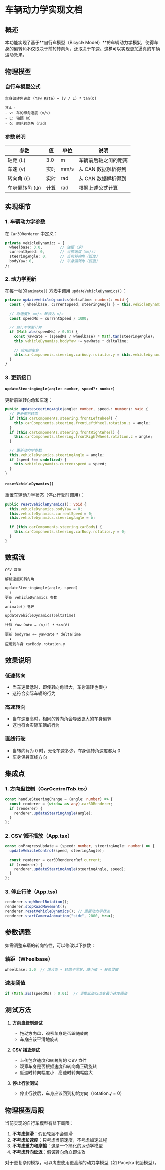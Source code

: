 # 车辆动力学实现文档

## 概述

本功能实现了基于**自行车模型（Bicycle Model）**的车辆动力学模拟，使得车身的偏转角不仅取决于前轮转向角，还取决于车速。这样可以实现更加逼真的车辆运动效果。

## 物理模型

### 自行车模型公式

```
车身偏转角速度 (Yaw Rate) = (v / L) * tan(δ)

其中：
- v: 车的纵向速度（m/s）
- L: 轴距（m）
- δ: 前轮转向角（rad）
```

### 参数说明

| 参数 | 值 | 单位 | 说明 |
|------|-----|------|------|
| 轴距 (L) | 3.0 | m | 车辆前后轴之间的距离 |
| 车速 (v) | 实时 | mm/s | 从 CAN 数据解析得到 |
| 转向角 (δ) | 实时 | rad | 从 CAN 数据解析得到 |
| 车身偏转角 (ψ) | 计算 | rad | 根据上述公式计算 |

## 实现细节

### 1. 车辆动力学参数

在 `Car3DRenderer` 中定义：

```typescript
private vehicleDynamics = {
  wheelbase: 3.0,        // 轴距（米）
  currentSpeed: 0,       // 当前速度（mm/s）
  steeringAngle: 0,      // 当前转向角（弧度）
  bodyYaw: 0,            // 车身偏转角（弧度）
};
```

### 2. 动力学更新

在每一帧的 `animate()` 方法中调用 `updateVehicleDynamics()`：

```typescript
private updateVehicleDynamics(deltaTime: number): void {
  const { wheelbase, currentSpeed, steeringAngle } = this.vehicleDynamics;
  
  // 将速度从 mm/s 转换为 m/s
  const speedMs = currentSpeed / 1000;
  
  // 自行车模型计算
  if (Math.abs(speedMs) > 0.01) {
    const yawRate = (speedMs / wheelbase) * Math.tan(steeringAngle);
    this.vehicleDynamics.bodyYaw += yawRate * deltaTime;
    
    // 应用到车身
    this.carComponents.steering.carBody.rotation.y = this.vehicleDynamics.bodyYaw;
  }
}
```

### 3. 更新接口

#### `updateSteeringAngle(angle: number, speed?: number)`

更新前轮转向角和车速：

```typescript
public updateSteeringAngle(angle: number, speed?: number): void {
  // 更新前轮转向
  if (this.carComponents.steering.frontLeftWheel) {
    this.carComponents.steering.frontLeftWheel.rotation.z = angle;
  }
  if (this.carComponents.steering.frontRightWheel) {
    this.carComponents.steering.frontRightWheel.rotation.z = angle;
  }
  
  // 更新动力学参数
  this.vehicleDynamics.steeringAngle = angle;
  if (speed !== undefined) {
    this.vehicleDynamics.currentSpeed = speed;
  }
}
```

#### `resetVehicleDynamics()`

重置车辆动力学状态（停止行驶时调用）：

```typescript
public resetVehicleDynamics(): void {
  this.vehicleDynamics.bodyYaw = 0;
  this.vehicleDynamics.currentSpeed = 0;
  this.vehicleDynamics.steeringAngle = 0;
  
  if (this.carComponents.steering.carBody) {
    this.carComponents.steering.carBody.rotation.y = 0;
  }
}
```

## 数据流

```
CSV 数据
  ↓
解析速度和转向角
  ↓
updateSteeringAngle(angle, speed)
  ↓
更新 vehicleDynamics 参数
  ↓
animate() 循环
  ↓
updateVehicleDynamics(deltaTime)
  ↓
计算 Yaw Rate = (v/L) * tan(δ)
  ↓
更新 bodyYaw += yawRate * deltaTime
  ↓
应用到车身 carBody.rotation.y
```

## 效果说明

### 低速转向
- 当车速很低时，即使转向角很大，车身偏转也很小
- 这符合实际车辆的行为

### 高速转向
- 当车速很高时，相同的转向角会导致更大的车身偏转
- 这也符合实际车辆的行为

### 直线行驶
- 当转向角为 0 时，无论车速多少，车身偏转角速度都为 0
- 车身保持直线方向

## 集成点

### 1. 方向盘控制（CarControlTab.tsx）

```typescript
const handleSteeringChange = (angle: number) => {
  const renderer = (window as any).car3DRenderer;
  if (renderer) {
    renderer.updateSteeringAngle(angle);
  }
};
```

### 2. CSV 循环播放（App.tsx）

```typescript
const onProgressUpdate = (speed: number, steeringAngle: number) => {
  updateVehicleControl(speed, steeringAngle);
  
  const renderer = car3DRendererRef.current;
  if (renderer) {
    renderer.updateSteeringAngle(steeringAngle, speed);
  }
};
```

### 3. 停止行驶（App.tsx）

```typescript
renderer.stopWheelRotation();
renderer.stopRoadMovement();
renderer.resetVehicleDynamics(); // 重置动力学状态
renderer.startCameraAnimation("side", 2000, true);
```

## 参数调整

如需调整车辆的转向特性，可以修改以下参数：

### 轴距（Wheelbase）

```typescript
wheelbase: 3.0  // 增大值 → 转向不灵敏，减小值 → 转向灵敏
```

### 速度阈值

```typescript
if (Math.abs(speedMs) > 0.01)  // 调整此值以改变最小速度阈值
```

## 测试方法

1. **方向盘控制测试**
   - 拖动方向盘，观察车身是否跟随转向
   - 车身应该平滑地旋转

2. **CSV 播放测试**
   - 上传包含速度和转向角的 CSV 文件
   - 观察车身是否根据速度和转向角正确旋转
   - 低速时转向幅度小，高速时转向幅度大

3. **停止行驶测试**
   - 停止行驶后，车身应该回到初始方向（rotation.y = 0）

## 物理模型局限

当前实现的自行车模型有以下局限：

1. **不考虑侧滑**：假设轮胎不会侧滑
2. **不考虑加速度**：只考虑当前速度，不考虑加速过程
3. **不考虑重力和摩擦**：这是一个简化的运动学模型
4. **不考虑转向延迟**：假设转向角立即生效

对于更复杂的模拟，可以考虑使用更高级的动力学模型（如 Pacejka 轮胎模型）。

